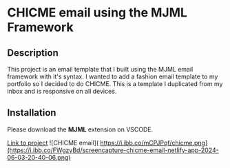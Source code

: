 # CHICME email using the MJML Framework

## Description
This project is an email template that I built using the MJML email framework with it's syntax.
I wanted to add a fashion email template to my portfolio so I decided to do CHICME. This is a template I duplicated from my inbox and is responsive on all devices.
## Installation
Please download the **MJML** extension on VSCODE.

[Link to project](https://chicme-email.netlify.app/)
![CHICME email]( https://i.ibb.co/mCPJPqf/chicme.png](https://i.ibb.co/FWgzyBd/screencapture-chicme-email-netlify-app-2024-06-03-20-40-06.png)
